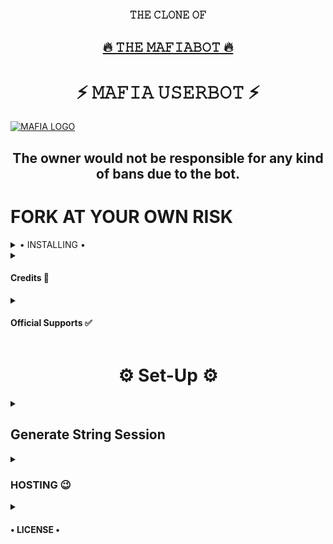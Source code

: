<h3 align="center">𝚃𝙷𝙴 𝙲𝙻𝙾𝙽𝙴 𝙾𝙵</h3>
<h2 align="center"> <a href="https://github.com/H1M4N5HU0P/MAFIA-USERBOT">🔥 𝚃𝙷𝙴 𝙼𝙰𝙵𝙸𝙰𝙱𝙾𝚃 🔥</a></h2>


<h1 align="center">⚡ 𝙼𝙰𝙵𝙸𝙰 𝚄𝚂𝙴𝚁𝙱𝙾𝚃 ⚡</h1>


[![MAFIA LOGO](https://telegra.ph/file/b61486075c6ef73dd0d12.jpg)](https://t.me/MafiaBot_Support)


<h2 align="center">The owner would not be responsible for any kind of bans due to the bot.</h2>


# FORK AT YOUR OWN RISK

<details>

  <summary> • INSTALLING • </summary>

### The Easy Way

<h4>⚜️ DEPLOY TO HEROKU ⚜️</h4>

<a href="https://dashboard.heroku.com/new?button-url=https://github.com/Rifkiarisman/MafiaBot&template=https://github.com/Rifkiarisman/MafiaBot" rel="nofollow" style="background-color: initial; box-sizing: border-box; color: #0366d6; text-decoration-line: none;"><img alt="Deploy" data-canonical-src="https://www.herokucdn.com/deploy/button.svg" src="https://camo.githubusercontent.com/83b0e95b38892b49184e07ad572c94c8038323fb/68747470733a2f2f7777772e6865726f6b7563646e2e636f6d2f6465706c6f792f627574746f6e2e737667" style="border-style: none; box-sizing: initial; max-width: 100%;" /></a></div>

<h2 align="center"> <a href="https://github.com/MafiaBotOP/MafiaBot">⚡ 𝚃𝙷𝙴 𝙼𝙰𝙵𝙸𝙰𝙱𝙾𝚃 ⚡</a></h2>

</details>

<details>
  <summary> <h4>Credits 🏅</h4> </summary>

• [JaaduBot](https://github.com/Amberyt/JaaduBot)

• [Uniborg](https://github.com/spechide/uniborg)

• [Hêllẞø†](https://github.com/thevaders/vader)

• [Kittu](https://t.me/A_viyu)

</details>
<details>
  <summary> <h4>Official Supports ✅</h4> </summary>

```
Get help regarding setting up 
your MAFIABOT in our official 
support Group and get updates
notifications in Update Channel.
```

<a href="https://t.me/MafiaBot_Support"><img src="https://img.shields.io/badge/Join-Support%20Channel-red.svg?style=for-the-badge&logo=Telegram"></a>

</details>

<h1 align="center">⚙️ Set-Up ⚙️</h1>

<details>
  <summary> <h2>Generate String Session</h2> </summary>

- Termux
    - Clone `git clone https://github.com/MafiaBotOP/MafiaBot.git`
    - Then Do  `cd MAFIA-BOT`
    - Run String Generator By
           `bash string.sh`
    - Then Fill The Required Details.
    - API ID, API HASH, PHONE NUMBER (WITH COUNTRY CODE)
 
- Repl Run
    - Click [Here](https://replit.com/@H1M4N5HU0P/MAFIABOT#main.py) to open Repl run.
    - Click On Green Play Button.
    - Wait for a while then fill the details.
    - String will be saved in your Saved Message.
</details>

<details>
  <summary> <h3>HOSTING 😉</h3> </summary>

- Choose A Hosting Site. And fill the mandatory vars.

## Deploys

- You Can Deploy it on 
    - [Zeet](https://zeet.co/new)
    - [Uffizzi](https://uffizzi.com)
    - Any Other VPS.
    - No support for Termux Yet.

## Mandatory Vars

- Some of the environment variables are mandatory.
- These are listed below.
    - `APP_ID`:   You can get this value from [here](https://my.telegram.org)
    - `API_HASH`:   You can get this value from [here](https://my.telegram.org)
    - `ENV`:   `ANYTHING`
    - `STRING_SESSION`:   You can get this value from running `python3 string_session.py` in termux after cloning this repo. Or just using [repl run](https://replit.com/@H1M4N5HU0P/MAFIABOT#main.py)
    - `LOG_GROUP`:   Make a Channel Or Group and get it's id.
    - `DATABASE_URL`:   Make a database on elephant sql and paste the url.
    - `DB_URI`:   Same as `DATABASE_URL`
    - `BOT_TOKEN`:   Make a Bot from [Botfather](https://t.me/botfather) and paste the bot token here.
    - `BOT_USERNAME`:   Paste the Username of bot that you made from [BotFather](https://t.me/botfather).
- The userbot will not work without setting the mandatory vars.

</details>

<details>
  <summary> <h4>• LICENSE •</h4> </summary>

![](https://www.gnu.org/graphics/gplv3-or-later.png)

Copyright (C) 2021 H1M4N5HU0P

Poject [𝙼𝙰𝙵𝙸𝙰𝙱𝙾𝚃](https://github.com/MafiaBotOP/MafiaBot) is free software: you can redistribute it and/or modify
it under the terms of the GNU General Public License as published by
the Free Software Foundation, either version 3 of the License, or
(at your option) any later version.

This program is distributed in the hope that it will be useful,
but WITHOUT ANY WARRANTY; without even the implied warranty of
MERCHANTABILITY or FITNESS FOR A PARTICULAR PURPOSE.  See the
GNU General Public License for more details.

You should have received a copy of the GNU General Public License
along with this program. If not, see <https://www.gnu.org/licenses/>.

</details>
